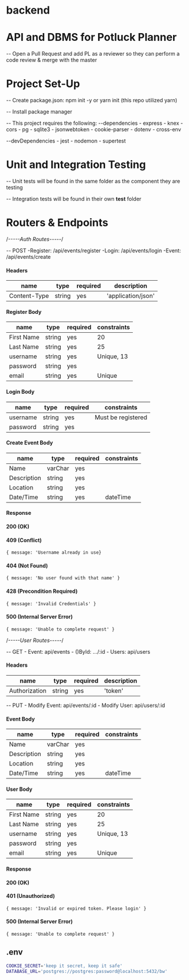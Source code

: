 # backend

# API and DBMS for Potluck Planner

-- Open a Pull Request and add PL as a reviewer so they can perform a code review & merge with the master

# Project Set-Up

-- Create package.json: npm init -y or yarn init (this repo utilized yarn)

-- Install package manager

-- This project requires the following:
--dependencies - express - knex - cors - pg - sqlite3 - jsonwebtoken - cookie-parser - dotenv - cross-env

--devDependencies - jest - nodemon - supertest

# Unit and Integration Testing

-- Unit tests will be found in the same folder as the component they are testing

-- Integration tests will be found in their own **test** folder

# Routers & Endpoints

/_-----Auth Routes-----_/

-- POST
-Register: /api/events/register
-Login: /api/events/login
-Event: /api/events/create

#### Headers

| name         | type   | required | description        |
| ------------ | ------ | -------- | ------------------ |
| Content-Type | string | yes      | 'application/json' |

#### Register Body

| name       | type   | required | constraints |
| ---------- | ------ | -------- | ----------- |
| First Name | string | yes      | 20          |
| Last Name  | string | yes      | 25          |
| username   | string | yes      | Unique, 13  |
| password   | string | yes      |             |
| email      | string | yes      | Unique      |

#### Login Body

| name     | type   | required | constraints        |
| -------- | ------ | -------- | ------------------ |
| username | string | yes      | Must be registered |
| password | string | yes      |                    |

#### Create Event Body

| name        | type    | required | constraints |
| ----------- | ------- | -------- | ----------- |
| Name        | varChar | yes      |             |
| Description | string  | yes      |             |
| Location    | string  | yes      |             |
| Date/Time   | string  | yes      | dateTime    |

#### Response

#### 200 (OK)

#### 409 (Conflict)

`{ message: 'Username already in use}`

#### 404 (Not Found)

`{ message: 'No user found with that name' }`

#### 428 (Precondition Required)

`{ message: 'Invalid Credentials' }`

#### 500 (Internal Server Error)

`{ message: 'Unable to complete request' }`

/_-----User Routes-----_/

-- GET - Event: api/events - ()ById: .../:id - Users: api/users

#### Headers

| name          | type   | required | description |
| ------------- | ------ | -------- | ----------- |
| Authorization | string | yes      | 'token'     |

-- PUT - Modify Event: api/events/:id - Modify User: api/users/:id

#### Event Body

| name        | type    | required | constraints |
| ----------- | ------- | -------- | ----------- |
| Name        | varChar | yes      |             |
| Description | string  | yes      |             |
| Location    | string  | yes      |             |
| Date/Time   | string  | yes      | dateTime    |

#### User Body

| name       | type   | required | constraints |
| ---------- | ------ | -------- | ----------- |
| First Name | string | yes      | 20          |
| Last Name  | string | yes      | 25          |
| username   | string | yes      | Unique, 13  |
| password   | string | yes      |             |
| email      | string | yes      | Unique      |

#### Response

#### 200 (OK)

#### 401 (Unauthorized)

`{ message: 'Invalid or expired token. Please login' }`

#### 500 (Internal Server Error)

`{ message: 'Unable to complete request' }`

## .env

```sh
COOKIE_SECRET='keep it secret, keep it safe'
DATABASE_URL='postgres://postgres:password@localhost:5432/bw'
```
